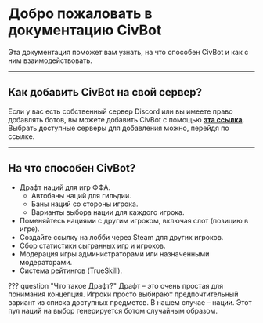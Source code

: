 # Добро пожаловать в документацию CivBot

Эта документация поможет вам узнать, на что способен CivBot и как с ним взаимодействовать.

---

## Как добавить CivBot на свой сервер?

Если у вас есть собственный сервер Discord или вы имеете право добавлять ботов, вы можете добавить CivBot с помощью
**[эта ссылка](https://discord.com/api/oauth2/authorize?client_id=1009788964460310558&permissions=328565386240&scope=bot%20applications.commands)**.
<br />Выбрать доступные серверы для добавления можно, перейдя по ссылке.

---

## На что способен CivBot?

- Драфт наций для игр ФФА.
    - Автобаны наций для гильдии.
    - Баны наций со стороны игрока.
    - Варианты выбора нации для каждого игрока.
- Поменяйтесь нациями с другим игроком, включая слот (позицию в игре).
- Создайте ссылку на лобби через Steam для других игроков.
- Сбор статистики сыгранных игр и игроков.
- Модерация игры администраторами или назначенными модераторами.
- Система рейтингов (TrueSkill).

??? question "Что такое Драфт?"
    Драфт – это очень простая для понимания концепция. Игроки просто выбирают предпочтительный вариант из списка доступных предметов. В нашем случае – нации. Этот пул наций на выбор генерируется ботом случайным образом.